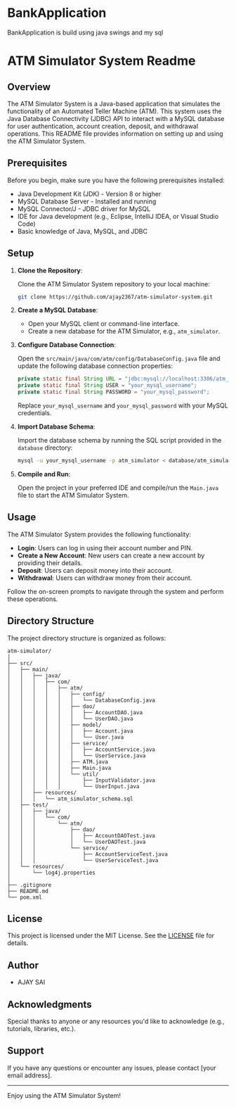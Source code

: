 # BankApplication
BankApplication is build using java swings and my sql
# ATM Simulator System Readme

## Overview

The ATM Simulator System is a Java-based application that simulates the functionality of an Automated Teller Machine (ATM). This system uses the Java Database Connectivity (JDBC) API to interact with a MySQL database for user authentication, account creation, deposit, and withdrawal operations. This README file provides information on setting up and using the ATM Simulator System.

## Prerequisites

Before you begin, make sure you have the following prerequisites installed:

- Java Development Kit (JDK) - Version 8 or higher
- MySQL Database Server - Installed and running
- MySQL Connector/J - JDBC driver for MySQL
- IDE for Java development (e.g., Eclipse, IntelliJ IDEA, or Visual Studio Code)
- Basic knowledge of Java, MySQL, and JDBC

## Setup

1. **Clone the Repository**:

   Clone the ATM Simulator System repository to your local machine:

   ```bash
   git clone https://github.com/ajay2367/atm-simulator-system.git
   ```

2. **Create a MySQL Database**:

   - Open your MySQL client or command-line interface.
   - Create a new database for the ATM Simulator, e.g., `atm_simulator`.

3. **Configure Database Connection**:

   Open the `src/main/java/com/atm/config/DatabaseConfig.java` file and update the following database connection properties:

   ```java
   private static final String URL = "jdbc:mysql://localhost:3306/atm_simulator";
   private static final String USER = "your_mysql_username";
   private static final String PASSWORD = "your_mysql_password";
   ```

   Replace `your_mysql_username` and `your_mysql_password` with your MySQL credentials.

4. **Import Database Schema**:

   Import the database schema by running the SQL script provided in the `database` directory:

   ```bash
   mysql -u your_mysql_username -p atm_simulator < database/atm_simulator_schema.sql
   ```

5. **Compile and Run**:

   Open the project in your preferred IDE and compile/run the `Main.java` file to start the ATM Simulator System.

## Usage

The ATM Simulator System provides the following functionality:

- **Login**: Users can log in using their account number and PIN.
- **Create a New Account**: New users can create a new account by providing their details.
- **Deposit**: Users can deposit money into their account.
- **Withdrawal**: Users can withdraw money from their account.

Follow the on-screen prompts to navigate through the system and perform these operations.

## Directory Structure

The project directory structure is organized as follows:

```
atm-simulator/
│
├── src/
│   ├── main/
│   │   ├── java/
│   │   │   ├── com/
│   │   │   │   ├── atm/
│   │   │   │   │   ├── config/
│   │   │   │   │   │   └── DatabaseConfig.java
│   │   │   │   │   ├── dao/
│   │   │   │   │   │   ├── AccountDAO.java
│   │   │   │   │   │   └── UserDAO.java
│   │   │   │   │   ├── model/
│   │   │   │   │   │   ├── Account.java
│   │   │   │   │   │   └── User.java
│   │   │   │   │   ├── service/
│   │   │   │   │   │   ├── AccountService.java
│   │   │   │   │   │   └── UserService.java
│   │   │   │   │   ├── ATM.java
│   │   │   │   │   ├── Main.java
│   │   │   │   │   └── util/
│   │   │   │   │       ├── InputValidator.java
│   │   │   │   │       └── UserInput.java
│   │   ├── resources/
│   │   │   └── atm_simulator_schema.sql
│   ├── test/
│   │   ├── java/
│   │   │   └── com/
│   │   │       └── atm/
│   │   │           ├── dao/
│   │   │           │   ├── AccountDAOTest.java
│   │   │           │   └── UserDAOTest.java
│   │   │           └── service/
│   │   │               ├── AccountServiceTest.java
│   │   │               └── UserServiceTest.java
│   └── resources/
│       └── log4j.properties
│
├── .gitignore
├── README.md
└── pom.xml
```

## License

This project is licensed under the MIT License. See the [LICENSE](LICENSE) file for details.

## Author

- AJAY SAI

## Acknowledgments

Special thanks to anyone or any resources you'd like to acknowledge (e.g., tutorials, libraries, etc.).

## Support

If you have any questions or encounter any issues, please contact [your email address].

---

Enjoy using the ATM Simulator System!
